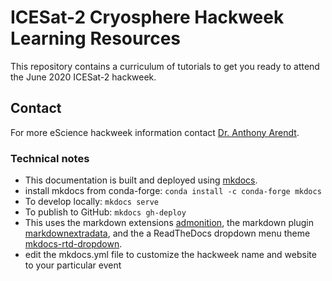 # ICESat-2 Cryosphere Hackweek Learning Resources 

This repository contains a curriculum of tutorials to get you ready to attend the June 2020 ICESat-2 hackweek.
 
## Contact

For more eScience hackweek information contact [Dr. Anthony Arendt](mailto:aarendt@uw.edu).

### Technical notes

* This documentation is built and deployed using [mkdocs](https://www.mkdocs.org/).
* install mkdocs from conda-forge: ```conda install -c conda-forge mkdocs```
* To develop locally: ```mkdocs serve```
* To publish to GitHub: ```mkdocs gh-deploy```
* This uses the markdown extensions [admonition](https://squidfunk.github.io/mkdocs-material/extensions/admonition/), the markdown plugin [markdownextradata](https://github.com/rosscdh/mkdocs-markdownextradata-plugin/), and the a ReadTheDocs dropdown menu theme [mkdocs-rtd-dropdown](https://github.com/cjsheets/mkdocs-rtd-dropdown).
* edit the mkdocs.yml file to customize the hackweek name and website to your particular event
